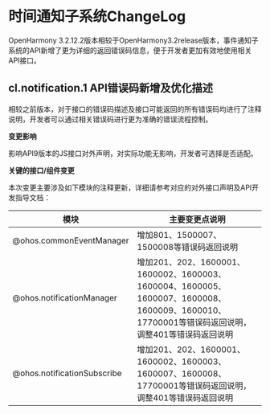 # 时间通知子系统ChangeLog

OpenHarmony 3.2.12.2版本相较于OpenHarmony3.2release版本，事件通知子系统的API新增了更为详细的返回错误码信息，便于开发者更加有效地使用相关API接口。

## cl.notification.1 API错误码新增及优化描述

相较之前版本，对于接口的错误码描述及接口可能返回的所有错误码均进行了注释说明，开发者可以通过相关错误码进行更为准确的错误流程控制。

**变更影响**

影响API9版本的JS接口对外声明，对实际功能无影响，开发者可选择是否适配。

**关键的接口/组件变更**

本次变更主要涉及如下模块的注释更新，详细请参考对应的对外接口声明及API开发指导文档：

| 模块                        | 主要变更点说明                                               |
| --------------------------- | ------------------------------------------------------------ |
| @ohos.commonEventManager    | 增加801、1500007、1500008等错误码返回说明                    |
| @ohos.notificationManager   | 增加201、202、1600001、1600002、1600003、1600004、1600005、1600007、1600008、1600009、1600010、17700001等错误码返回说明，调整401等错误码返回说明 |
| @ohos.notificationSubscribe | 增加201、202、1600001、1600002、1600003、1600007、1600008、17700001等错误码返回说明，调整401等错误码返回说明 |

